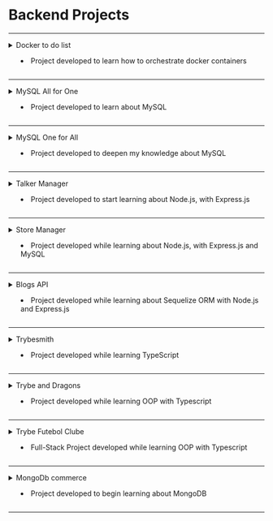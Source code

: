 # Backend Projects

<hr>
<details>
  <summary> Docker to do list

   - Project developed to learn how to orchestrate docker containers

  </summary>
  <a href=https://github.com/gabrielraeder/back-end-projects/tree/main/docker-todo-list>🔗 docker-todo-list</a>
</details>
<hr>

<details>
  <summary> MySQL All for One

   - Project developed to learn about MySQL

  </summary>
  <a href=https://github.com/gabrielraeder/back-end-projects/tree/main/mysql-all-for-one>🔗 mysql-all-for-one</a>
</details>
<hr>

<details>
  <summary> MySQL One for All

   - Project developed to deepen my knowledge about MySQL

  </summary>
  <a href=https://github.com/gabrielraeder/back-end-projects/tree/main/mysql-one-for-all>🔗 mysql-one-for-all</a>
</details>
<hr>

<details>
  <summary> Talker Manager

   - Project developed to start learning about Node.js, with Express.js

  </summary>
  <a href=https://github.com/gabrielraeder/back-end-projects/tree/main/talker-manager>🔗 talker-manager</a>
</details>
<hr>

<details>
  <summary> Store Manager

   - Project developed while learning about Node.js, with Express.js and MySQL

  </summary>
  <a href=https://github.com/gabrielraeder/back-end-projects/tree/main/store-manager>🔗 store-manager</a>
</details>
<hr>

<details>
  <summary> Blogs API

   - Project developed while learning about Sequelize ORM with Node.js and Express.js

  </summary>
  <a href=https://github.com/gabrielraeder/back-end-projects/tree/main/blogs-api>🔗 blogs-api</a>
</details>
<hr>

<details>
  <summary> Trybesmith

   - Project developed while learning TypeScript

  </summary>
  <a href=https://github.com/gabrielraeder/back-end-projects/tree/main/trybesmith>🔗 trybesmith</a>
</details>
<hr>

<details>
  <summary> Trybe and Dragons

   - Project developed while learning OOP with Typescript

  </summary>
  <a href=https://github.com/gabrielraeder/back-end-projects/tree/main/trybers-dragons>🔗 trybers-dragons</a>
</details>
<hr>

<details>
  <summary> Trybe Futebol Clube

   - Full-Stack Project developed while learning OOP with Typescript

  </summary>
  <a href=https://github.com/gabrielraeder/back-end-projects/tree/main/trybe-futebol-clube>🔗 trybe-futebol-clube</a>
</details>
<hr>

<details>
  <summary> MongoDb commerce

   - Project developed to begin learning about MongoDB

  </summary>
  <a href=https://github.com/gabrielraeder/back-end-projects/tree/main/mongodb-commerce>🔗 mongodb-commerce</a>
</details>
<hr>